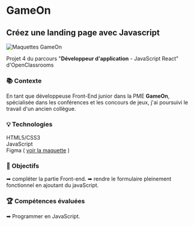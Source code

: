 # GameOn

## Créez une landing page avec Javascript

![Maquettes GameOn](https://user.oc-static.com/upload/2021/12/15/16395717662959_HomePage.png)

Projet 4 du parcours "**Développeur d'application** - JavaScript React" d'OpenClassrooms

### 📚 Contexte

En tant que développeuse Front-End junior dans la PME **GameOn**, spécialisée dans les conférences et les concours de jeux, j'ai poursuivi le travail d'un ancien collègue.

### 💡 Technologies

HTML5/CSS3 <br>
JavaScript <br>
Figma ( [voir la maquette](<https://www.figma.com/file/SZzNANZFWXWftwa8TGIP9E/UI-Design-GameOn-FR-(Copy)?type=design&node-id=0-1&mode=design&t=aRdQHljcwHkjIAC2-0>) )

### 🎯 Objectifs

➡ compléter la partie Front-end.
➡ rendre le formulaire pleinement fonctionnel en ajoutant du javaScript.

### 🏆 Compétences évaluées

➡ Programmer en JavaScript.
